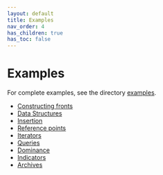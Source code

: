 ```yaml
---
layout: default
title: Examples
nav_order: 4
has_children: true
has_toc: false
---
```

# Examples

For complete examples, see the directory [examples](https://github.com/alandefreitas/pareto-front/blob/master/examples).


- [Constructing fronts](examples/constructing-fronts.md)
- [Data Structures](examples/data-structures.md)
- [Insertion](examples/insertion.md)
- [Reference points](examples/reference-points.md)
- [Iterators](examples/iterators.md)
- [Queries](examples/queries.md)
- [Dominance](examples/dominance.md)
- [Indicators](examples/indicators.md)
- [Archives](examples/archives.md)


<!-- Generated with mdsplit: https://github.com/alandefreitas/mdsplit -->
